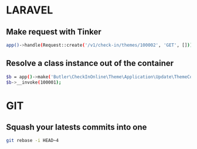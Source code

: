 # LARAVEL

## Make request with Tinker
```bash
app()->handle(Request::create('/v1/check-in/themes/100002', 'GET', []));
```

## Resolve a class instance out of the container
```bash
$b = app()->make('Butler\CheckInOnline\Theme\Application\Update\ThemeCollectionUpdater');
$b->__invoke(100001);
```


# GIT

## Squash your latests commits into one
```bash
git rebase -i HEAD~4
```
